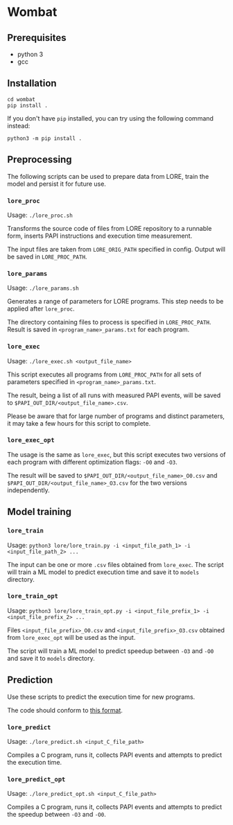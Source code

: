 # Wombat

## Prerequisites

* python 3
* gcc

## Installation

```
cd wombat
pip install .
```

If you don't have `pip` installed, you can try using the following command instead:

```
python3 -m pip install .
```

## Preprocessing

The following scripts can be used to prepare data from LORE, train the model and persist it for future use.


### `lore_proc`

Usage: `./lore_proc.sh`

Transforms the source code of files from LORE repository to a runnable form, inserts PAPI instructions and execution time measurement.

The input files are taken from `LORE_ORIG_PATH` specified in config. Output will be saved in `LORE_PROC_PATH`.


### `lore_params`

Usage: `./lore_params.sh`

Generates a range of parameters for LORE programs. This step needs to be applied after `lore_proc`.

The directory containing files to process is specified in `LORE_PROC_PATH`. Result is saved in `<program_name>_params.txt` for each program.


### `lore_exec`

Usage: `./lore_exec.sh <output_file_name>`

This script executes all programs from `LORE_PROC_PATH` for all sets of parameters specified in `<program_name>_params.txt`.

The result, being a list of all runs with measured PAPI events, will be saved to `$PAPI_OUT_DIR/<output_file_name>.csv`.

Please be aware that for large number of programs and distinct parameters, it may take a few hours for this script to complete.


### `lore_exec_opt`

The usage is the same as `lore_exec`, but this script executes two versions of each program with different optimization flags: `-O0` and `-O3`.

The result will be saved to `$PAPI_OUT_DIR/<output_file_name>_O0.csv` and `$PAPI_OUT_DIR/<output_file_name>_O3.csv` for the two versions independently.


## Model training

### `lore_train`

Usage: `python3 lore/lore_train.py -i <input_file_path_1> -i <input_file_path_2> ...`

The input can be one or more `.csv` files obtained from `lore_exec`. The script will train a ML model to predict execution time and save it to `models` directory.

### `lore_train_opt`

Usage: `python3 lore/lore_train_opt.py -i <input_file_prefix_1> -i <input_file_prefix_2> ...`

Files `<input_file_prefix>_O0.csv` and `<input_file_prefix>_O3.csv` obtained from `lore_exec_opt` will be used as the input.

The script will train a ML model to predict speedup between `-O3` and `-O0` and save it to `models` directory.


## Prediction

Use these scripts to predict the execution time for new programs.

The code should conform to [this format](docs/file_format.md).


### `lore_predict`

Usage: `./lore_predict.sh <input_C_file_path>`

Compiles a C program, runs it, collects PAPI events and attempts to predict the execution time.

### `lore_predict_opt`

Usage: `./lore_predict_opt.sh <input_C_file_path>`

Compiles a C program, runs it, collects PAPI events and attempts to predict the speedup between `-O3` and `-O0`.
